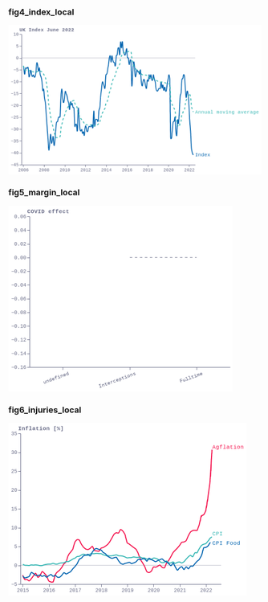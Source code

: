 ### fig4_index_local
!["fig4_index_local"](visualisation/fig4_index_local.png "fig4_index_local")

### fig5_margin_local
!["fig5_margin_local"](visualisation/fig5_margin_local.png "fig5_margin_local")

### fig6_injuries_local
!["fig6_injuries_local"](visualisation/fig6_injuries_local.png "fig6_injuries_local")

